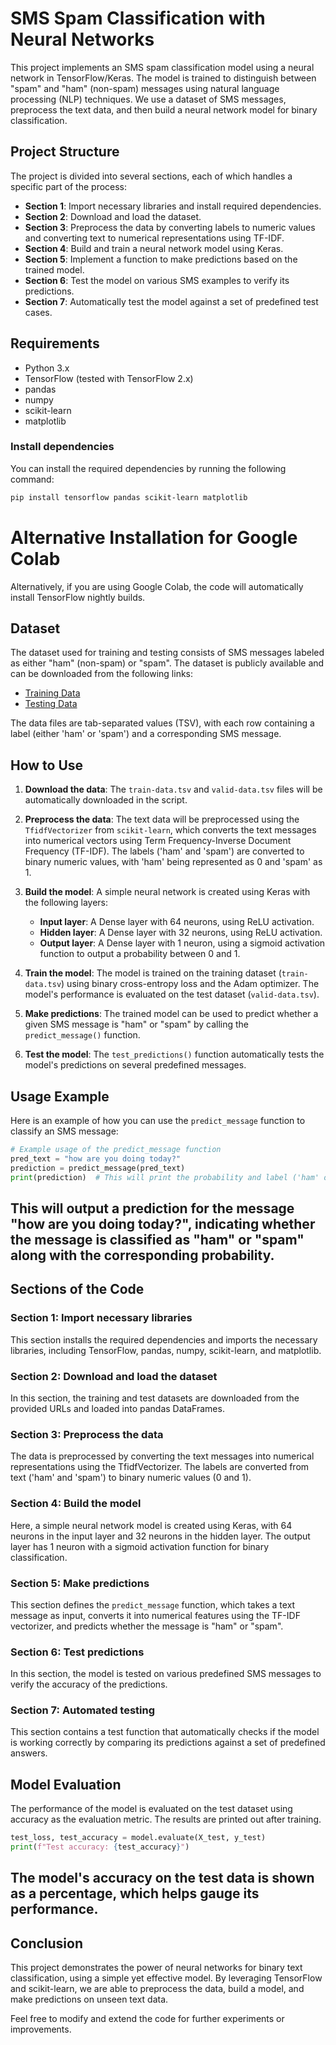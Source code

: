 # SMS Spam Classification with Neural Networks

This project implements an SMS spam classification model using a neural network in TensorFlow/Keras. The model is trained to distinguish between "spam" and "ham" (non-spam) messages using natural language processing (NLP) techniques. We use a dataset of SMS messages, preprocess the text data, and then build a neural network model for binary classification.

## Project Structure

The project is divided into several sections, each of which handles a specific part of the process:

- **Section 1**: Import necessary libraries and install required dependencies.
- **Section 2**: Download and load the dataset.
- **Section 3**: Preprocess the data by converting labels to numeric values and converting text to numerical representations using TF-IDF.
- **Section 4**: Build and train a neural network model using Keras.
- **Section 5**: Implement a function to make predictions based on the trained model.
- **Section 6**: Test the model on various SMS examples to verify its predictions.
- **Section 7**: Automatically test the model against a set of predefined test cases.

## Requirements

- Python 3.x
- TensorFlow (tested with TensorFlow 2.x)
- pandas
- numpy
- scikit-learn
- matplotlib

### Install dependencies

You can install the required dependencies by running the following command:

```bash
pip install tensorflow pandas scikit-learn matplotlib
```
# Alternative Installation for Google Colab

Alternatively, if you are using Google Colab, the code will automatically install TensorFlow nightly builds.

## Dataset

The dataset used for training and testing consists of SMS messages labeled as either "ham" (non-spam) or "spam". The dataset is publicly available and can be downloaded from the following links:

- [Training Data](https://cdn.freecodecamp.org/project-data/sms/train-data.tsv)
- [Testing Data](https://cdn.freecodecamp.org/project-data/sms/valid-data.tsv)

The data files are tab-separated values (TSV), with each row containing a label (either 'ham' or 'spam') and a corresponding SMS message.

## How to Use

1. **Download the data**: The `train-data.tsv` and `valid-data.tsv` files will be automatically downloaded in the script.

2. **Preprocess the data**: The text data will be preprocessed using the `TfidfVectorizer` from `scikit-learn`, which converts the text messages into numerical vectors using Term Frequency-Inverse Document Frequency (TF-IDF). The labels ('ham' and 'spam') are converted to binary numeric values, with 'ham' being represented as 0 and 'spam' as 1.

3. **Build the model**: A simple neural network is created using Keras with the following layers:
    - **Input layer**: A Dense layer with 64 neurons, using ReLU activation.
    - **Hidden layer**: A Dense layer with 32 neurons, using ReLU activation.
    - **Output layer**: A Dense layer with 1 neuron, using a sigmoid activation function to output a probability between 0 and 1.

4. **Train the model**: The model is trained on the training dataset (`train-data.tsv`) using binary cross-entropy loss and the Adam optimizer. The model's performance is evaluated on the test dataset (`valid-data.tsv`).

5. **Make predictions**: The trained model can be used to predict whether a given SMS message is "ham" or "spam" by calling the `predict_message()` function.

6. **Test the model**: The `test_predictions()` function automatically tests the model's predictions on several predefined messages.

## Usage Example

Here is an example of how you can use the `predict_message` function to classify an SMS message:

```python
# Example usage of the predict_message function
pred_text = "how are you doing today?"
prediction = predict_message(pred_text)
print(prediction)  # This will print the probability and label ('ham' or 'spam')
```
## This will output a prediction for the message "how are you doing today?", indicating whether the message is classified as "ham" or "spam" along with the corresponding probability.

## Sections of the Code

### Section 1: Import necessary libraries
This section installs the required dependencies and imports the necessary libraries, including TensorFlow, pandas, numpy, scikit-learn, and matplotlib.

### Section 2: Download and load the dataset
In this section, the training and test datasets are downloaded from the provided URLs and loaded into pandas DataFrames.

### Section 3: Preprocess the data
The data is preprocessed by converting the text messages into numerical representations using the TfidfVectorizer. The labels are converted from text ('ham' and 'spam') to binary numeric values (0 and 1).

### Section 4: Build the model
Here, a simple neural network model is created using Keras, with 64 neurons in the input layer and 32 neurons in the hidden layer. The output layer has 1 neuron with a sigmoid activation function for binary classification.

### Section 5: Make predictions
This section defines the `predict_message` function, which takes a text message as input, converts it into numerical features using the TF-IDF vectorizer, and predicts whether the message is "ham" or "spam".

### Section 6: Test predictions
In this section, the model is tested on various predefined SMS messages to verify the accuracy of the predictions.

### Section 7: Automated testing
This section contains a test function that automatically checks if the model is working correctly by comparing its predictions against a set of predefined answers.

## Model Evaluation
The performance of the model is evaluated on the test dataset using accuracy as the evaluation metric.
The results are printed out after training.
```python
test_loss, test_accuracy = model.evaluate(X_test, y_test)
print(f"Test accuracy: {test_accuracy}")
```
## The model's accuracy on the test data is shown as a percentage, which helps gauge its performance.

## Conclusion
This project demonstrates the power of neural networks for binary text classification, using a simple yet effective model. By leveraging TensorFlow and scikit-learn, we are able to preprocess the data, build a model, and make predictions on unseen text data.

Feel free to modify and extend the code for further experiments or improvements.
